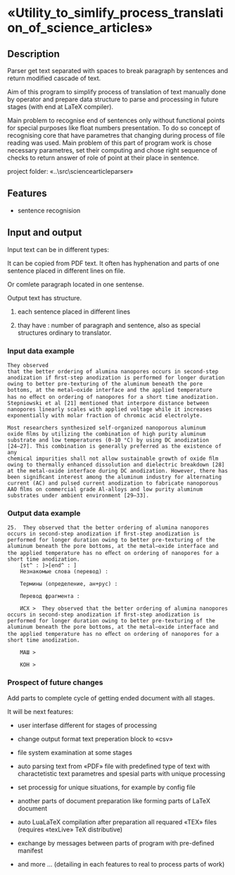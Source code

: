 # «Utility_to_simlify_process_translation_of_science_articles»

## Description

Parser get text separated with spaces to break paragraph by sentences and return modified cascade of text.

Aim of this program to simplify process of translation of text manually done by operator and prepare data structure to parse and processing in future stages (with end at LaTeX compiler).

Main problem to recognise end of sentences only without functional points for special purposes like float numbers presentation. To do so concept of recognising core that have parametres that changing during process of file reading was used. Main problem of this part of program work is chose necessary parametres, set their computing and chose right sequence of checks to return answer of role of point at their place in sentence.

project folder: «..\src\sciencearticleparser»

## Features

- sentence recognision 

## Input and output

Input text can be in different types:

It can be copied from PDF text. It often has hyphenation and parts of one sentence placed in different lines on file.

Or comlete paragraph located in one sentense.

Output text has structure.

1. each sentence placed in different lines

2. thay have : number of paragraph and sentence, also as special structures ordinary to translator. 

### Input data example

```simple
They observed
that the better ordering of alumina nanopores occurs in second-step
anodization if ﬁrst-step anodization is performed for longer duration
owing to better pre-texturing of the aluminum beneath the pore
bottoms, at the metal–oxide interface and the applied temperature
has no eﬀect on ordering of nanopores for a short time anodization.
Stepniowski et al [21] mentioned that interpore distance between
nanopores linearly scales with applied voltage while it increases
exponentially with molar fraction of chromic acid electrolyte.

Most researchers synthesized self-organized nanoporous aluminum
oxide ﬁlms by utilizing the combination of high purity aluminum
substrate and low temperatures (0-10 °C) by using DC anodization
[24–27]. This combination is generally preferred as the existence of any
chemical impurities shall not allow sustainable growth of oxide ﬁlm
owing to thermally enhanced dissolution and dielectric breakdown [28]
at the metal-oxide interface during DC anodization. However, there has
been signiﬁcant interest among the aluminum industry for alternating
current (AC) and pulsed current anodization to fabricate nanoporous
AAO ﬁlms on commercial grade Al-alloys and low purity aluminum
substrates under ambient environment [29–33]. 
```

### Output data example

    25.  They observed that the better ordering of alumina nanopores occurs in second-step anodization if ﬁrst-step anodization is performed for longer duration owing to better pre-texturing of the aluminum beneath the pore bottoms, at the metal–oxide interface and the applied temperature has no eﬀect on ordering of nanopores for a short time anodization. 
        [st^ : ]>[end^ : ]
        Незнакомые слова (перевод) : 
    
        Термины (определение, ан+рус) : 
    
        Перевод фрагмента : 
    
        ИСХ >  They observed that the better ordering of alumina nanopores occurs in second-step anodization if ﬁrst-step anodization is performed for longer duration owing to better pre-texturing of the aluminum beneath the pore bottoms, at the metal–oxide interface and the applied temperature has no eﬀect on ordering of nanopores for a short time anodization. 
    
        МАШ > 
    
        КОН > 

### Prospect of future changes

Add parts to complete cycle of getting ended document with all stages.

It will be next features:

- user interfase different for stages of processing 

- change output format text preperation block to «csv»

- file system examination at some stages

- auto parsing text from «PDF» file with predefined type of text with charactetistic text parametres and spesial parts with unique processing 

- set processig for unique situations, for example by config file

- another parts of document preparation like forming parts of LaTeX document

- auto LuaLaTeX compilation after preparation all requared «TEX» files (requires «texLive» TeX distributive)

- exchange by messages between parts of program with pre-defined manifest 

- and more ... (detailing in each features to real to process parts of work)